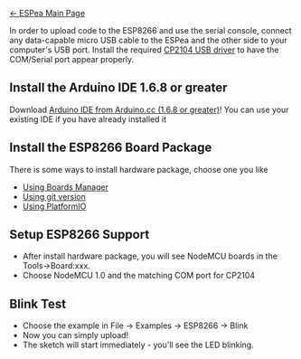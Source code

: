 [← ESPea Main Page](/ESPea "wikilink")

In order to upload code to the ESP8266 and use the serial console,
connect any data-capable micro USB cable to the ESPea and the other side
to your computer's USB port. Install the required [CP2104 USB
driver](https://www.silabs.com/products/mcu/Pages/USBtoUARTBridgeVCPDrivers.aspx)
to have the COM/Serial port appear properly.

## Install the Arduino IDE 1.6.8 or greater

Download [Arduino IDE from Arduino.cc (1.6.8 or
greater)](http://www.arduino.cc/en/Main/Software)\! You can use your
existing IDE if you have already installed it

## Install the ESP8266 Board Package

There is some ways to install hardware package, choose one you like

  - [Using Boards
    Manager](https://github.com/esp8266/arduino#installing-with-boards-manager)
  - [Using git
    version](https://github.com/esp8266/arduino#using-git-version)
  - [Using
    PlatformIO](https://github.com/esp8266/arduino#using-platformio)

## Setup ESP8266 Support

  - After install hardware package, you will see NodeMCU boards in the
    Tools→Board:xxx.
  - Choose NodeMCU 1.0 and the matching COM port for CP2104

## Blink Test

  - Choose the example in File -\> Examples -\> ESP8266 -\> Blink
  - Now you can simply upload\!
  - The sketch will start immediately - you'll see the LED blinking.